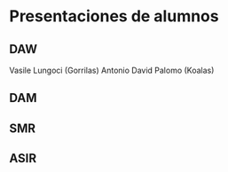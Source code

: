 # Presentaciones de alumnos

## DAW
<!-- Añade aquí tu nombre si estás en DAW -->
Vasile Lungoci (Gorrilas)
Antonio David Palomo (Koalas)
## DAM
<!-- Añade aquí tu nombre si estás en DAM -->

## SMR
<!-- Añade aquí tu nombre si estás en SMR -->

## ASIR
<!-- Añade aquí tu nombre si estás en ASIR -->
